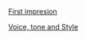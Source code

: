 [First impresion](https://github.com/ThaliciusWaltari/english-for-designers/blob/main/first-impresion.md)

[Voice, tone and Style](https://github.com/ThaliciusWaltari/english-for-designers/blob/main/voice-tone-style.md)
